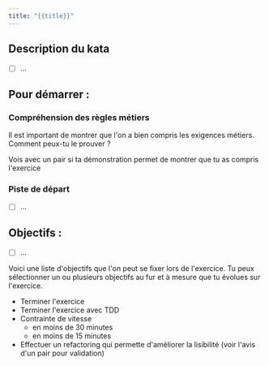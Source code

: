 ```yaml
---
title: "{{title}}"
---
```


## Description du kata
- [ ] ...

## Pour démarrer : 
### Compréhension des règles métiers
Il est important de montrer que l'on a bien compris les exigences métiers. Comment peux-tu le prouver ?

Vois avec un pair si ta démonstration permet de montrer que tu as compris l'exercice

### Piste de départ
- [ ] ...

## Objectifs : 
- [ ] ...

Voici une liste d'objectifs que l'on peut se fixer lors de l'exercice. Tu peux sélectionner un ou plusieurs objectifs au fur et à mesure que tu évolues sur l'exercice.

- Terminer l'exercice
- Terminer l'exercice avec TDD
- Contrainte de vitesse
	- en moins de 30 minutes
	- en moins de 15 minutes
- Effectuer un refactoring qui permette d'améliorer la lisibilité (voir l'avis d'un pair pour validation)